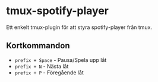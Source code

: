 # tmux-spotify-player

Ett enkelt tmux-plugin för att styra spotify-player från tmux.

## Kortkommandon

- `prefix + Space` - Pausa/Spela upp låt
- `prefix + N` - Nästa låt
- `prefix + P` - Föregående låt
